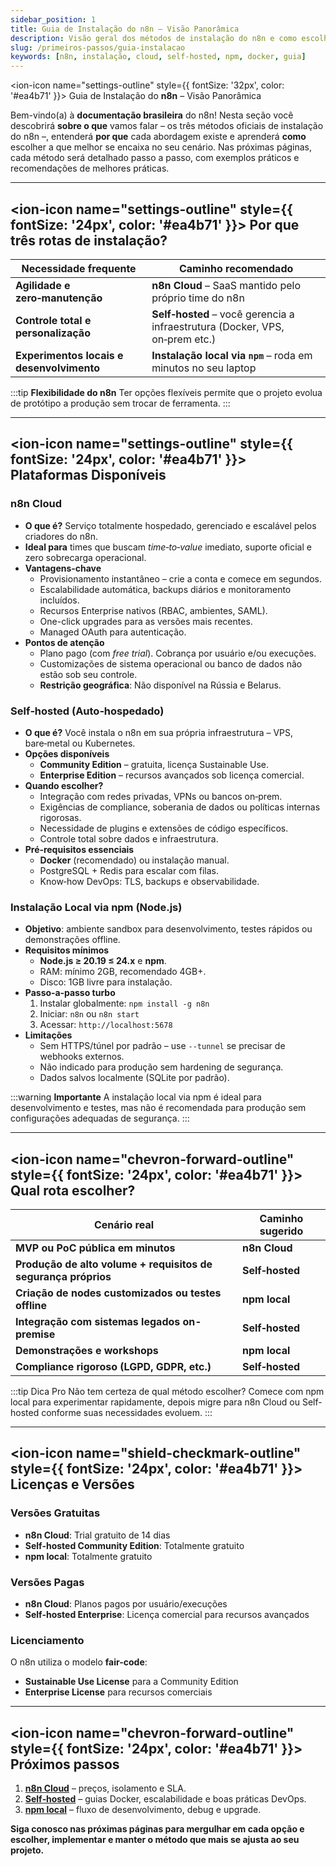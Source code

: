 ```yaml
---
sidebar_position: 1
title: Guia de Instalação do n8n – Visão Panorâmica
description: Visão geral dos métodos de instalação do n8n e como escolher a melhor opção
slug: /primeiros-passos/guia-instalacao
keywords: [n8n, instalação, cloud, self-hosted, npm, docker, guia]
---
```


<ion-icon name="settings-outline" style={{ fontSize: '32px', color: '#ea4b71' }}></ion-icon> Guia de Instalação do **n8n** – Visão Panorâmica

Bem-vindo(a) à **documentação brasileira** do n8n! Nesta seção você descobrirá **sobre o que** vamos falar – os três métodos oficiais de instalação do n8n –, entenderá **por que** cada abordagem existe e aprenderá **como** escolher a que melhor se encaixa no seu cenário. Nas próximas páginas, cada método será detalhado passo a passo, com exemplos práticos e recomendações de melhores práticas.

---

## <ion-icon name="settings-outline" style={{ fontSize: '24px', color: '#ea4b71' }}></ion-icon> Por que três rotas de instalação?

| Necessidade frequente                     | Caminho recomendado                                                          |
| ----------------------------------------- | ---------------------------------------------------------------------------- |
| **Agilidade e zero‑manutenção**           | **n8n Cloud** – SaaS mantido pelo próprio time do n8n                        |
| **Controle total e personalização**       | **Self‑hosted** – você gerencia a infraestrutura (Docker, VPS, on‑prem etc.) |
| **Experimentos locais e desenvolvimento** | **Instalação local via `npm`** – roda em minutos no seu laptop               |

:::tip **Flexibilidade do n8n**
Ter opções flexíveis permite que o projeto evolua de protótipo a produção sem trocar de ferramenta.
:::

---

## <ion-icon name="settings-outline" style={{ fontSize: '24px', color: '#ea4b71' }}></ion-icon> Plataformas Disponíveis

### n8n Cloud

* **O que é?** Serviço totalmente hospedado, gerenciado e escalável pelos criadores do n8n.
* **Ideal para** times que buscam *time‑to‑value* imediato, suporte oficial e zero sobrecarga operacional.
* **Vantagens‑chave**
  * Provisionamento instantâneo – crie a conta e comece em segundos.
  * Escalabilidade automática, backups diários e monitoramento incluídos.
  * Recursos Enterprise nativos (RBAC, ambientes, SAML).
  * One-click upgrades para as versões mais recentes.
  * Managed OAuth para autenticação.
* **Pontos de atenção**
  * Plano pago (com *free trial*). Cobrança por usuário e/ou execuções.
  * Customizações de sistema operacional ou banco de dados não estão sob seu controle.
  * **Restrição geográfica**: Não disponível na Rússia e Belarus.

### Self‑hosted (Auto‑hospedado)

* **O que é?** Você instala o n8n em sua própria infraestrutura – VPS, bare‑metal ou Kubernetes.
* **Opções disponíveis**
  * **Community Edition** – gratuita, licença Sustainable Use.
  * **Enterprise Edition** – recursos avançados sob licença comercial.
* **Quando escolher?**
  * Integração com redes privadas, VPNs ou bancos on‑prem.
  * Exigências de compliance, soberania de dados ou políticas internas rigorosas.
  * Necessidade de plugins e extensões de código específicos.
  * Controle total sobre dados e infraestrutura.
* **Pré‑requisitos essenciais**
  * **Docker** (recomendado) ou instalação manual.
  * PostgreSQL + Redis para escalar com filas.
  * Know‑how DevOps: TLS, backups e observabilidade.

### Instalação Local via **npm** (Node.js)

* **Objetivo**: ambiente sandbox para desenvolvimento, testes rápidos ou demonstrações offline.
* **Requisitos mínimos**
  * **Node.js ≥ 20.19 ≤ 24.x** e **npm**.
  * RAM: mínimo 2GB, recomendado 4GB+.
  * Disco: 1GB livre para instalação.
* **Passo‑a‑passo turbo**
  1. Instalar globalmente: `npm install -g n8n`
  2. Iniciar: `n8n` ou `n8n start`
  3. Acessar: `http://localhost:5678`
* **Limitações**
  * Sem HTTPS/túnel por padrão – use `--tunnel` se precisar de webhooks externos.
  * Não indicado para produção sem hardening de segurança.
  * Dados salvos localmente (SQLite por padrão).

:::warning **Importante**
A instalação local via npm é ideal para desenvolvimento e testes, mas não é recomendada para produção sem configurações adequadas de segurança.
:::

---

## <ion-icon name="chevron-forward-outline" style={{ fontSize: '24px', color: '#ea4b71' }}></ion-icon> Qual rota escolher?

| Cenário real                                                   | Caminho sugerido |
| -------------------------------------------------------------- | ---------------- |
| **MVP ou PoC pública em minutos**                              | **n8n Cloud**    |
| **Produção de alto volume + requisitos de segurança próprios** | **Self‑hosted**  |
| **Criação de nodes customizados ou testes offline**            | **npm local**    |
| **Integração com sistemas legados on-premise**                 | **Self‑hosted**  |
| **Demonstrações e workshops**                                  | **npm local**    |
| **Compliance rigoroso (LGPD, GDPR, etc.)**                     | **Self‑hosted**  |

:::tip Dica Pro
Não tem certeza de qual método escolher? Comece com npm local para experimentar rapidamente, depois migre para n8n Cloud ou Self-hosted conforme suas necessidades evoluem.
:::

---

## <ion-icon name="shield-checkmark-outline" style={{ fontSize: '24px', color: '#ea4b71' }}></ion-icon> Licenças e Versões

### Versões Gratuitas

* **n8n Cloud**: Trial gratuito de 14 dias
* **Self-hosted Community Edition**: Totalmente gratuito
* **npm local**: Totalmente gratuito

### Versões Pagas

* **n8n Cloud**: Planos pagos por usuário/execuções
* **Self-hosted Enterprise**: Licença comercial para recursos avançados

### Licenciamento

O n8n utiliza o modelo **fair-code**:
* **Sustainable Use License** para a Community Edition
* **Enterprise License** para recursos comerciais

---

## <ion-icon name="chevron-forward-outline" style={{ fontSize: '24px', color: '#ea4b71' }}></ion-icon> Próximos passos

1. **[n8n Cloud](./instalacao-cloud)** – preços, isolamento e SLA.
2. **[Self‑hosted](./instalacao-self-hosted)** – guias Docker, escalabilidade e boas práticas DevOps.
3. **[npm local](./instalacao-npm)** – fluxo de desenvolvimento, debug e upgrade.

<div style={{fontSize: '1.2em', fontWeight: 'bold', margin: '2rem 0', padding: '1rem', borderLeft: '4px solid #ea4b71', backgroundColor: '#f8f9fa'}}>

**Siga conosco nas próximas páginas para mergulhar em cada opção e escolher, implementar e manter o método que mais se ajusta ao seu projeto.**

</div>
